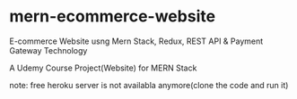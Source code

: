 # mern-ecommerce-website
 E-commerce Website usng Mern Stack, Redux, REST API & Payment Gateway Technology

A Udemy Course Project(Website) for MERN Stack

note: free heroku server is not availabla anymore(clone the code and run it)
